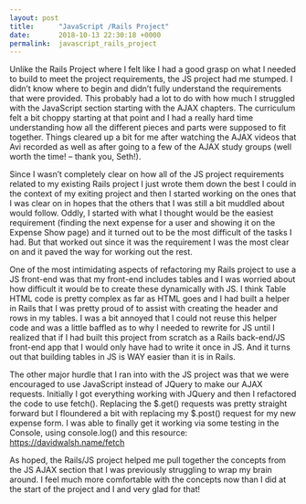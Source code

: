 ```yaml
---
layout: post
title:      "JavaScript /Rails Project"
date:       2018-10-13 22:30:18 +0000
permalink:  javascript_rails_project
---
```




Unlike the Rails Project where I felt like I had a good grasp on what I needed to build to meet the project requirements, the JS project had me stumped. I didn’t know where to begin and didn’t fully understand the requirements that were provided.  This probably had a lot to do with how much I struggled with the JavaScript section starting with the AJAX chapters. The curriculum felt a bit choppy starting at that point and I had a really hard time understanding how all the different pieces and parts were supposed to fit together.  Things cleared up a bit for me after watching the AJAX videos that Avi recorded as well as after going to a few of the AJAX study groups (well worth the time! – thank you, Seth!). 

Since I wasn’t completely clear on how all of the JS project requirements related to my existing Rails project I just wrote them down the best I could in the context of my exiting project and then I started working on the ones that I was clear on in hopes that the others that I was still a bit muddled about would follow.  Oddly, I started with what I thought would be the easiest requirement (finding the next expense for a user and showing it on the Expense Show page) and it turned out to be the most difficult of the tasks I had. But that worked out since it was the requirement I was the most clear on and it paved the way for working out the rest. 

One of the most intimidating aspects of refactoring my Rails project to use a JS front-end was that my front-end includes tables and I was worried about how difficult it would be to create these dynamically with JS. I think Table HTML code is pretty complex as far as HTML goes and I had built a helper in Rails that I was pretty proud of to assist with creating the header and rows in my tables. I was a bit annoyed that I could not reuse this helper code and was a little baffled as to why I needed to rewrite for JS until I realized that if I had built this project from scratch as a Rails back-end/JS front-end app that I would only have had to write it once in JS. And it turns out that building tables in JS is WAY easier than it is in Rails. 

The other major hurdle that I ran into with the JS project was that we were encouraged to use JavaScript instead of JQuery to make our AJAX requests. Initially I got everything working with JQuery and then I refactored the code to use fetch(). Replacing the $.get() requests was pretty straight forward but I floundered a bit with replacing my $.post() request for my new expense form. I was able to finally get it working via some testing in the Console, using console.log() and this resource:  https://davidwalsh.name/fetch

As hoped, the Rails/JS project helped me pull together the concepts from the JS AJAX section that I was previously struggling to wrap my brain around. I feel much more comfortable with the concepts now than I did at the start of the project and I and very glad for that!

